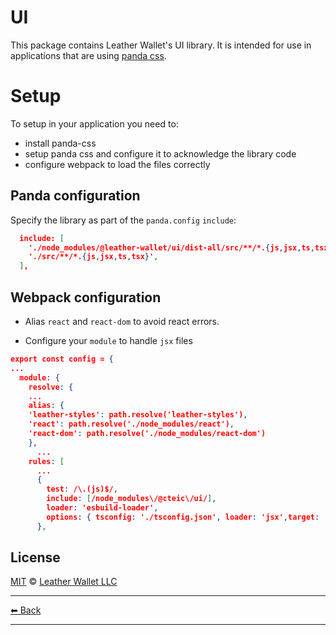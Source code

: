 # UI

This package contains Leather Wallet's UI library. It is intended for use in applications that are using [panda css](https://panda-css.com/).

# Setup

To setup in your application you need to:

- install panda-css
- setup panda css and configure it to acknowledge the library code
- configure webpack to load the files correctly

## Panda configuration

Specify the library as part of the `panda.config` `include`:

```json
  include: [
    './node_modules/@leather-wallet/ui/dist-all/src/**/*.{js,jsx,ts,tsx}',
    './src/**/*.{js,jsx,ts,tsx}',
  ],
```

## Webpack configuration

- Alias `react` and `react-dom` to avoid react errors.

- Configure your `module` to handle `jsx` files

```json
export const config = {
...
  module: {
    resolve: {
    ...
    alias: {
    'leather-styles': path.resolve('leather-styles'),
    'react': path.resolve('./node_modules/react'),
    'react-dom': path.resolve('./node_modules/react-dom')
    },
      ...
    rules: [
      ...
      {
        test: /\.(js)$/,
        include: [/node_modules\/@cteic\/ui/],
        loader: 'esbuild-loader',
        options: { tsconfig: './tsconfig.json', loader: 'jsx',target: 'es2020' },
      },

```

## License

[MIT](../../LICENSE) © [Leather Wallet LLC](https://github.com/leather-wallet/mono)

---

[⬅ Back](../../README.md)

---
